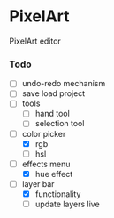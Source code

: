 # PixelArt

PixelArt editor

### Todo

* [ ] undo-redo mechanism
* [ ] save load project
* [ ] tools
  * [ ] hand tool
  * [ ] selection tool
* [ ] color picker
  * [X] rgb
  * [ ] hsl
* [ ] effects menu
  * [X] hue effect
* [ ] layer bar
  * [X] functionality
  * [ ] update layers live
